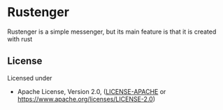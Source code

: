 # Rustenger

Rustenger is a simple messenger, but its main feature is that it is created with rust

## License

Licensed under

* Apache License, Version 2.0, ([LICENSE-APACHE](LICENSE-APACHE) or https://www.apache.org/licenses/LICENSE-2.0)